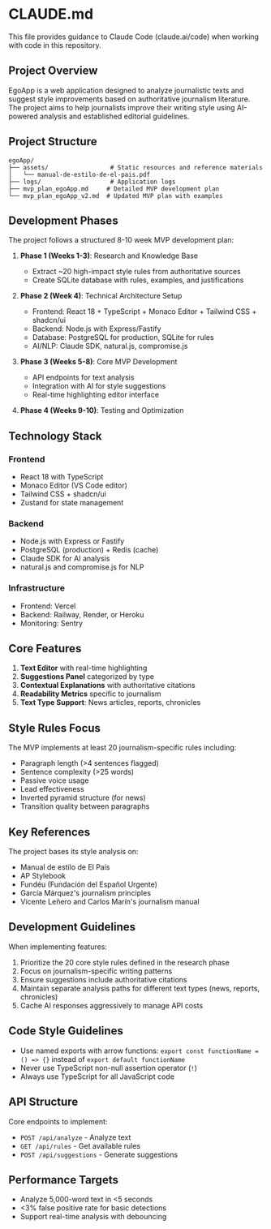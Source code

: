 # CLAUDE.md

This file provides guidance to Claude Code (claude.ai/code) when working with code in this repository.

## Project Overview

EgoApp is a web application designed to analyze journalistic texts and suggest style improvements based on authoritative journalism literature. The project aims to help journalists improve their writing style using AI-powered analysis and established editorial guidelines.

## Project Structure

```
egoApp/
├── assets/                 # Static resources and reference materials
│   └── manual-de-estilo-de-el-pais.pdf
├── logs/                   # Application logs
├── mvp_plan_egoApp.md     # Detailed MVP development plan
└── mvp_plan_egoApp_v2.md  # Updated MVP plan with examples
```

## Development Phases

The project follows a structured 8-10 week MVP development plan:

1. **Phase 1 (Weeks 1-3)**: Research and Knowledge Base
   - Extract ~20 high-impact style rules from authoritative sources
   - Create SQLite database with rules, examples, and justifications

2. **Phase 2 (Week 4)**: Technical Architecture Setup
   - Frontend: React 18 + TypeScript + Monaco Editor + Tailwind CSS + shadcn/ui
   - Backend: Node.js with Express/Fastify
   - Database: PostgreSQL for production, SQLite for rules
   - AI/NLP: Claude SDK, natural.js, compromise.js

3. **Phase 3 (Weeks 5-8)**: Core MVP Development
   - API endpoints for text analysis
   - Integration with AI for style suggestions
   - Real-time highlighting editor interface

4. **Phase 4 (Weeks 9-10)**: Testing and Optimization

## Technology Stack

### Frontend
- React 18 with TypeScript
- Monaco Editor (VS Code editor)
- Tailwind CSS + shadcn/ui
- Zustand for state management

### Backend
- Node.js with Express or Fastify
- PostgreSQL (production) + Redis (cache)
- Claude SDK for AI analysis
- natural.js and compromise.js for NLP

### Infrastructure
- Frontend: Vercel
- Backend: Railway, Render, or Heroku
- Monitoring: Sentry

## Core Features

1. **Text Editor** with real-time highlighting
2. **Suggestions Panel** categorized by type
3. **Contextual Explanations** with authoritative citations
4. **Readability Metrics** specific to journalism
5. **Text Type Support**: News articles, reports, chronicles

## Style Rules Focus

The MVP implements at least 20 journalism-specific rules including:
- Paragraph length (>4 sentences flagged)
- Sentence complexity (>25 words)
- Passive voice usage
- Lead effectiveness
- Inverted pyramid structure (for news)
- Transition quality between paragraphs

## Key References

The project bases its style analysis on:
- Manual de estilo de El País
- AP Stylebook
- Fundéu (Fundación del Español Urgente)
- García Márquez's journalism principles
- Vicente Leñero and Carlos Marín's journalism manual

## Development Guidelines

When implementing features:
1. Prioritize the 20 core style rules defined in the research phase
2. Focus on journalism-specific writing patterns
3. Ensure suggestions include authoritative citations
4. Maintain separate analysis paths for different text types (news, reports, chronicles)
5. Cache AI responses aggressively to manage API costs

## Code Style Guidelines

- Use named exports with arrow functions: `export const functionName = () => {}` instead of `export default functionName`
- Never use TypeScript non-null assertion operator (`!`)
- Always use TypeScript for all JavaScript code

## API Structure

Core endpoints to implement:
- `POST /api/analyze` - Analyze text
- `GET /api/rules` - Get available rules
- `POST /api/suggestions` - Generate suggestions

## Performance Targets

- Analyze 5,000-word text in <5 seconds
- <3% false positive rate for basic detections
- Support real-time analysis with debouncing